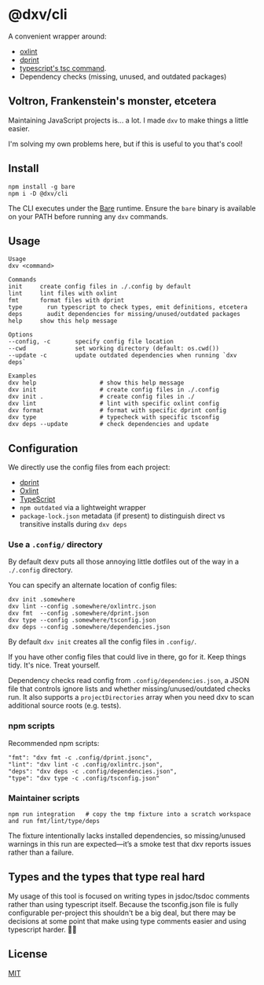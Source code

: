 # @dxv/cli

A convenient wrapper around:

- [oxlint](https://oxc-project.github.io/docs/guide/oxlint/intro)
- [dprint](https://dprint.dev/)
- [typescript's tsc command](https://www.typescriptlang.org/).
- Dependency checks (missing, unused, and outdated packages)

## Voltron, Frankenstein's monster, etcetera

Maintaining JavaScript projects is... a lot. I made `dxv` to make things a little easier.

I'm solving my own problems here, but if this is useful to you that's cool!

## Install

```shell
npm install -g bare
npm i -D @dxv/cli
```

The CLI executes under the [Bare](https://github.com/holepunchto/bare) runtime. Ensure the `bare` binary is available on your PATH before running any `dxv` commands.

## Usage

```
Usage
dxv <command>

Commands
init     create config files in ./.config by default
lint     lint files with oxlint
fmt      format files with dprint
type	   run typescript to check types, emit definitions, etcetera
deps	   audit dependencies for missing/unused/outdated packages
help     show this help message

Options
--config, -c       specify config file location
--cwd              set working directory (default: os.cwd())
--update -c        update outdated dependencies when running `dxv deps`

Examples
dxv help                  # show this help message
dxv init                  # create config files in ./.config
dxv init .                # create config files in ./
dxv lint                  # lint with specific oxlint config
dxv format                # format with specific dprint config
dxv type                  # typecheck with specific tsconfig
dxv deps --update         # check dependencies and update
```

## Configuration

We directly use the config files from each project:

- [dprint](https://dprint.dev/config/)
- [Oxlint](https://oxc-project.github.io/docs/guide/oxlint/intro)
- [TypeScript](https://www.typescriptlang.org/tsconfig)
- `npm outdated` via a lightweight wrapper
- `package-lock.json` metadata (if present) to distinguish direct vs transitive installs during `dxv deps`

### Use a `.config/` directory

By default dexv puts all those annoying little dotfiles out of the way in a `./.config` directory.

You can specify an alternate location of config files:

```
dxv init .somewhere
dxv lint --config .somewhere/oxlintrc.json
dxv fmt  --config .somewhere/dprint.json
dxv type --config .somewhere/tsconfig.json
dxv deps --config .somewhere/dependencies.json
```

By default `dxv init` creates all the config files in `.config/`.

If you have other config files that could live in there, go for it. Keep things tidy. It's nice. Treat yourself.

Dependency checks read config from `.config/dependencies.json`, a JSON file that controls ignore lists and whether missing/unused/outdated checks run. It also supports a `projectDirectories` array when you need dxv to scan additional source roots (e.g. tests).

### npm scripts

Recommended npm scripts:

```
"fmt": "dxv fmt -c .config/dprint.jsonc",
"lint": "dxv lint -c .config/oxlintrc.json",
"deps": "dxv deps -c .config/dependencies.json",
"type": "dxv type -c .config/tsconfig.json"
```

### Maintainer scripts

```
npm run integration   # copy the tmp fixture into a scratch workspace and run fmt/lint/type/deps
```

The fixture intentionally lacks installed dependencies, so missing/unused warnings in this run are expected—it’s a smoke test that dxv reports issues rather than a failure.

## Types and the types that type real hard

My usage of this tool is focused on writing types in jsdoc/tsdoc comments rather than using typescript itself. Because the tsconfig.json file is fully configurable per-project this shouldn't be a big deal, but there may be decisions at some point that make using type comments easier and using typescript harder. 🤷‍♂️

## License

[MIT](LICENSE.md)
